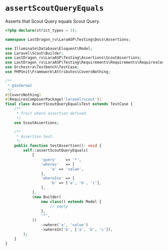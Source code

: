 # `assertScoutQueryEquals`

Asserts that Scout Query equals Scout Query.

[include:example]: ./AssertScoutQueryEqualsTest.php
[//]: # (start: 095a46ecac5d8728830790ea09a3c4fe3fbecbc26ff470a7f1dfc4abe053801d)
[//]: # (warning: Generated automatically. Do not edit.)

```php
<?php declare(strict_types = 1);

namespace LastDragon_ru\LaraASP\Testing\Docs\Assertions;

use Illuminate\Database\Eloquent\Model;
use Laravel\Scout\Builder;
use LastDragon_ru\LaraASP\Testing\Assertions\ScoutAssertions;
use LastDragon_ru\LaraASP\Testing\Requirements\Requirements\RequiresComposerPackage;
use Orchestra\Testbench\TestCase;
use PHPUnit\Framework\Attributes\CoversNothing;

/**
 * @internal
 */
#[CoversNothing]
#[RequiresComposerPackage('laravel/scout')]
final class AssertScoutQueryEqualsTest extends TestCase {
    /**
     * Trait where assertion defined.
     */
    use ScoutAssertions;

    /**
     * Assertion test.
     */
    public function testAssertion(): void {
        self::assertScoutQueryEquals(
            [
                'query'    => '*',
                'wheres'   => [
                    'a' => 'value',
                ],
                'whereIns' => [
                    'b' => ['a', 'b', 'c'],
                ],
            ],
            (new Builder(
                new class() extends Model {
                    // empty
                },
                '*',
            ))
                ->where('a', 'value')
                ->whereIn('b', ['a', 'b', 'c']),
        );
    }
}
```

[//]: # (end: 095a46ecac5d8728830790ea09a3c4fe3fbecbc26ff470a7f1dfc4abe053801d)
